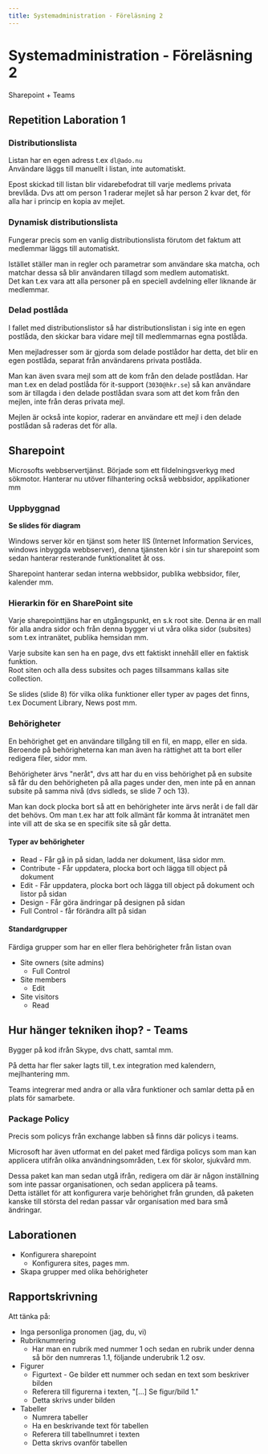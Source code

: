 ```yaml
---
title: Systemadministration - Föreläsning 2
---
```


# Systemadministration - Föreläsning 2

Sharepoint + Teams

## Repetition Laboration 1

### Distributionslista

Listan har en egen adress t.ex `dl@ado.nu`  
Användare läggs till manuellt i listan, inte automatiskt.

Epost skickad till listan blir vidarebefodrat till varje medlems privata brevlåda. Dvs att om person 1 raderar mejlet så har person 2 kvar det, för alla har i princip en kopia av mejlet.

### Dynamisk distributionslista

Fungerar precis som en vanlig distributionslista förutom det faktum att medlemmar läggs till automatiskt.

Istället ställer man in regler och parametrar som användare ska matcha, och matchar dessa så blir användaren tillagd som medlem automatiskt.  
Det kan t.ex vara att alla personer på en speciell avdelning eller liknande är medlemmar.

### Delad postlåda

I fallet med distributionslistor så har distributionslistan i sig inte en egen postlåda, den skickar bara vidare mejl till medlemmarnas egna postlåda.

Men mejladresser som är gjorda som delade postlådor har detta, det blir en egen postlåda, separat från användarens privata postlåda.

Man kan även svara mejl som att de kom från den delade postlådan. Har man t.ex en delad postlåda för it-support (`3030@hkr.se`) så kan användare som är tillagda i den delade postlådan svara som att det kom från den mejlen, inte från deras privata mejl.

Mejlen är också inte kopior, raderar en användare ett mejl i den delade postlådan så raderas det för alla.

## Sharepoint

Microsofts webbservertjänst. Började som ett fildelningsverkyg med sökmotor. Hanterar nu utöver filhantering också webbsidor, applikationer mm

### Uppbyggnad

**Se slides för diagram**

Windows server kör en tjänst som heter IIS (Internet Information Services, windows inbyggda webbserver), denna tjänsten kör i sin tur sharepoint som sedan hanterar resterande funktionalitet åt oss.

Sharepoint hanterar sedan interna webbsidor, publika webbsidor, filer, kalender mm.

### Hierarkin för en SharePoint site

Varje sharepointtjäns har en utgångspunkt, en s.k root site. Denna är en mall för alla andra sidor och från denna bygger vi ut våra olika sidor (subsites) som t.ex intranätet, publika hemsidan mm.

Varje subsite kan sen ha en page, dvs ett faktiskt innehåll eller en faktisk funktion.  
Root siten och alla dess subsites och pages tillsammans kallas site collection.

Se slides (slide 8) för vilka olika funktioner eller typer av pages det finns, t.ex Document Library, News post mm.

### Behörigheter

En behörighet get en användare tillgång till en fil, en mapp, eller en sida. Beroende på behörigheterna kan man även ha rättighet att ta bort eller redigera filer, sidor mm.

Behörigheter ärvs "neråt", dvs att har du en viss behörighet på en subsite så får du den behörigheten på alla pages under den, men inte på en annan subsite på samma nivå (dvs sidleds, se slide 7 och 13).

Man kan dock plocka bort så att en behörigheter inte ärvs neråt i de fall där det behövs. Om man t.ex har att folk allmänt får komma åt intranätet men inte vill att de ska se en specifik site så går detta.

#### Typer av behörigheter

- Read - Får gå in på sidan, ladda ner dokument, läsa sidor mm.
- Contribute - Får uppdatera, plocka bort och lägga till object på dokument
- Edit - Får uppdatera, plocka bort och lägga till object på dokument och listor på sidan
- Design - Får göra ändringar på designen på sidan
- Full Control - får förändra allt på sidan

#### Standardgrupper

Färdiga grupper som har en eller flera behörigheter från listan ovan

- Site owners (site admins)
  - Full Control
- Site members
  - Edit
- Site visitors
  - Read

## Hur hänger tekniken ihop? - Teams

Bygger på kod ifrån Skype, dvs chatt, samtal mm.

På detta har fler saker lagts till, t.ex integration med kalendern, mejlhantering mm.

Teams integrerar med andra or alla våra funktioner och samlar detta på en plats för samarbete.

### Package Policy

Precis som policys från exchange labben så finns där policys i teams.

Microsoft har även utformat en del paket med färdiga policys som man kan applicera utifrån olika användningsområden, t.ex för skolor, sjukvård mm.

Dessa paket kan man sedan utgå ifrån, redigera om där är någon inställning som inte passar organisationen, och sedan applicera på teams.  
Detta istället för att konfigurera varje behörighet från grunden, då paketen kanske till största del redan passar vår organisation med bara små ändringar.

## Laborationen

- Konfigurera sharepoint
  - Konfigurera sites, pages mm.
- Skapa grupper med olika behörigheter

## Rapportskrivning

Att tänka på:

- Inga personliga pronomen (jag, du, vi)
- Rubriknumrering
  - Har man en rubrik med nummer 1 och sedan en rubrik under denna så bör den numreras 1.1, följande underubrik 1.2 osv.
- Figurer
  - Figurtext - Ge bilder ett nummer och sedan en text som beskriver bilden
  - Referera till figurerna i texten, "[...] Se figur/bild 1."
  - Detta skrivs under bilden
- Tabeller
  - Numrera tabeller
  - Ha en beskrivande text för tabellen
  - Referera till tabellnumret i texten
  - Detta skrivs ovanför tabellen
